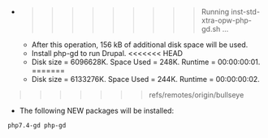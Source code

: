 * >>>>>>>>> Running inst-std-xtra-opw-php-gd.sh ...
  * After this operation, 156 kB of additional disk space will be used.
  * Install php-gd to run Drupal.
<<<<<<< HEAD
  * Disk size = 6096628K. Space Used = 248K. Runtime = 00:00:00:01.
=======
  * Disk size = 6133276K. Space Used = 244K. Runtime = 00:00:00:02.
>>>>>>> refs/remotes/origin/bullseye
  * The following NEW packages will be installed:
  ```bash
php7.4-gd php-gd
  ```
